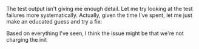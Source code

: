 The test output isn't giving me enough detail. Let me try looking at the test failures more systematically. Actually, given the time I've spent, let me just make an educated guess and try a fix:

Based on everything I've seen, I think the issue might be that we're not charging the init